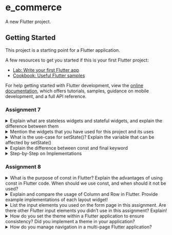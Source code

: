 # e_commerce

A new Flutter project.

## Getting Started

This project is a starting point for a Flutter application.

A few resources to get you started if this is your first Flutter project:

- [Lab: Write your first Flutter app](https://docs.flutter.dev/get-started/codelab)
- [Cookbook: Useful Flutter samples](https://docs.flutter.dev/cookbook)

For help getting started with Flutter development, view the
[online documentation](https://docs.flutter.dev/), which offers tutorials,
samples, guidance on mobile development, and a full API reference.

### Assignment 7
<details>
  <summary>Explain what are stateless widgets and stateful widgets, and explain the difference between them</summary>
  
  ---> Stateless widgets are widgets that never changes. Examples of stateless widgets include Icon, IconButton, and Text. They are static and do not hold a mutable state (meaning they have no class properties that change over time). In the other hand, stateful widget can change when a user interacts with it. They are said to be dynamic, meaning they can change its appearance when an event is triggered by a user interaction or when it receives a data. Examples include InkWell, Form, and TextField.
</details>

<details>
  <summary>Mention the widgets that you have used for this project and its uses</summary>
---> We use Scaffold, which provides the basic strcuture of the page with the AppBar and body. It acts as a container for other widgets to create a consistent layout through out the app. Another widget we use is Appbar, which displays the header at the top of the screen and contains the title, styled with custom color and font. Some stateless widgets we use in this project are Text-used for displaying text on screen and Icon-displays a specific icon; can be customized for colors and size. One stateful widget we use in the project is InkWell, which provides a ripple effect when an button/icon is tapped. It triggers the SnackBar when tapped. SnackBar is also a widget that displays a temporary message at the bottom of the application. It is triggered when a button is pressed. ThemeData is a widget to define the theme of the app, controlling the colors and other visualizations of the application. 
</details>

<details>
  <summary>What is the use-case for setState()? Explain the variable that can be affected by setState()</summary>
  
---> ```setState()``` is used to update the UI to reflect changes in variables or modify the state variables based on user interaction. It is used to update the user interface in response to changes in state variables. Variables that can be affected by ```setState()``` are only the ones that are within the  ```state``` class of ```Stateful``` widgets. 
  
</details>

<details>
  <summary>Explain the difference between const and final keyword</summary>
---> Const and final keywords behaves the same way, but const makes the variable constant from compile-time only while final keyword is used to hardcode the values of the variable and cannot be altered in future. Final is useed when a variable doesn't need to be reassigned but can be calculated at runtime. Const are used for variables which have known values. 
</details>

<details>
  <summary>Step-by-Step on Implementations</summary>
<br/>

Preparation:
---
- Create a new Flutter project with the name e_commerce, then enter the project directory
  ```
  flutter create e_commerce
  cd e_commerce
  ```
- To run the project:
  ```
  flutter run
  ```
---
1. Create a new file name ```menu.dart``` in the ```e_commerce/lib``` directory. On the first line of the file, add the follwing code:
```
import 'package:flutter/material.dart';
```

2. From the ```main.dart``` file, cut the lines from line 39 to the end that contains the two classes below, and paste it to the file ```menu.dart``` created just prior to. 
```
class MyHomePage ... {
    ...
}

class _MyHomePageState ... {
    ...
}
```

3. Add the following code at the beginning of the file in ```main.dart```
```
import 'package:e_commerce/menu.dart';
```

#### Create a Card with NPM, Name, and Class
4. To create a card with NPM, Name, and Class in Flutter, it is essential to declare three variables of type strings containing the NPM, name and class in the ```class MyHomePage``` in the ```menu.dart``` file as shown below:
```
class MyHomePage extends StatelessWidget {
    final String npm = '2306199743'; // NPM
    final String name = 'Min Kim'; // Name
    final String className = 'KKI'; // Class
    ...
}
```

5. After declaring the three variables, create a new class name ```InfoCard``` in the ```menu.dart``` file to create a simple card that displays the NPM, name, and class information.
```
...
class InfoCard extends StatelessWidget {
  // Card information that displays the title and content.

  final String title;  // Card title.
  final String content;  // Card content.

  const InfoCard({super.key, required this.title, required this.content});

  @override
  Widget build(BuildContext context) {
    return Card(
      // Create a card box with a shadow.
      elevation: 2.0,
      child: Container(
        // Set the size and spacing within the card.
        width: MediaQuery.of(context).size.width / 3.5, // Adjust with the width of the device used.
        padding: const EdgeInsets.all(16.0),
        // Place the title and content vertically.
        child: Column(
          children: [
            Text(
              title,
              style: const TextStyle(fontWeight: FontWeight.bold),
            ),
            const SizedBox(height: 8.0),
            Text(content),
          ],
        ),
      ),
    );
  }
}
```

#### Create a Button Card with Icon
6. Create a new class named ```ItemHomepage``` that contains the attributes of the card. On the ```menu.dart``` file, put the code snippet given below outside of the ```MyHomePage``` and ```InfoCard``` class. Then create a list of ```ItemHomepage``` that contains the buttons you want to add to the ```MyHomePage``` class.
```
...
 class ItemHomepage {
     final String name;
     final IconData icon;

     ItemHomepage(this.name, this.icon);
 }
 ...
```
```
class MyHomePage extends StatelessWidget {  
     ...
     final List<ItemHomepage> items = [
         ItemHomepage("View Product List", Icons.mood),
         ItemHomepage("Add Product", Icons.add),
         ItemHomepage("Logout", Icons.logout),
     ];
     ...
 }
```

7. After adding the buttons, create a ```ItemCard``` class to display the button on the home page of the application. When The button is pressed, it will display a snackbar message "You have pressed the [button name] button.".
```
...
class ItemCard extends StatelessWidget {
  // Display the card with an icon and name.

  final ItemHomepage item; 
  
  const ItemCard(this.item, {super.key}); 

  @override
  Widget build(BuildContext context) {
    return Material(
      // Specify the background color of the application theme.
      color: Theme.of(context).colorScheme.secondary,
      // Round the card border.
      borderRadius: BorderRadius.circular(12),
      
      child: InkWell(
        // Action when the card is pressed.
        onTap: () {
          // Display the SnackBar message when the card is pressed.
          ScaffoldMessenger.of(context)
            ..hideCurrentSnackBar()
            ..showSnackBar(
              SnackBar(content: Text("You have pressed the ${item.name} button!"))
            );
        },
        // Container to store the Icon and Text
        child: Container(
          padding: const EdgeInsets.all(8),
          child: Center(
            child: Column(
              // Place the Icon and Text in the center of the card.
              mainAxisAlignment: MainAxisAlignment.center,
              children: [
                Icon(
                  item.icon,
                  color: Colors.white,
                  size: 30.0,
                ),
                const Padding(padding: EdgeInsets.all(3)),
                Text(
                  item.name,
                  textAlign: TextAlign.center,
                  style: const TextStyle(color: Colors.white),
                ),
              ],
            ),
          ),
        ),
      ),
    );
  }
}
...
```

8. Next, to integrate and display all the cards on the ```HomePage```, change the ```Widget build()``` section in ```MyHomePage``` class.
```
...
class MyHomePage extends StatelessWidget {
  ...  
  @override
  Widget build(BuildContext context) {
    // Scaffold provides the basic structure of the page with the AppBar and body.
    return Scaffold(
      // AppBar is the top part of the page that displays the title.
      appBar: AppBar(
        // The title of the application with white text and bold font.
        title: const Text(
          'Study Together With Notes',
          style: TextStyle(
            color: Colors.white,
            fontWeight: FontWeight.bold,
          ),
        ),
        // The background color of the AppBar is obtained from the application theme color scheme.
        backgroundColor: Theme.of(context).colorScheme.primary,
      ),
      // Body of the page with paddings around it.
      body: Padding(
        padding: const EdgeInsets.all(16.0),
        // Place the widget vertically in a column.
        child: Column(
          crossAxisAlignment: CrossAxisAlignment.center,
          children: [
            // Row to display 3 InfoCard horizontally.
            Row(
              mainAxisAlignment: MainAxisAlignment.spaceEvenly,
              children: [
                InfoCard(title: 'NPM', content: npm),
                InfoCard(title: 'Name', content: name),
                InfoCard(title: 'Class', content: className),
              ],
            ),

            // Give a vertical space of 16 units.
            const SizedBox(height: 16.0),

            // Place the following widget in the center of the page.
            Center(
              child: Column(
                // Place the text and grid item vertically.

                children: [
                  // Display the welcome message with bold font and size 18.
                  const Padding(
                    padding: EdgeInsets.only(top: 16.0),
                    child: Text(
                      'Welcome to Study Together with Notes',
                      style: TextStyle(
                        fontWeight: FontWeight.bold,
                        fontSize: 18.0,
                      ),
                    ),
                  ),

                  // Grid to display ItemCard in a 3 column grid.
                  GridView.count(
                    primary: true,
                    padding: const EdgeInsets.all(20),
                    crossAxisSpacing: 10,
                    mainAxisSpacing: 10,
                    crossAxisCount: 3,
                    // To ensure that the grid fits its height.
                    shrinkWrap: true,

                    // Display ItemCard for each item in the items list.
                    children: items.map((ItemHomepage item) {
                      return ItemCard(item);
                    }).toList(),
                  ),
                ],
              ),
            ),
          ],
        ),
      ),
    );
  }
}
...
```

9. To implement different colors for each buttons (```View Product List```, ```Add Product```, ```Logout```), add a ```color``` property to ```ItemHomepage``` class to represent each item's unique color. Then, in ```ItemCard``` widget, add a line of code to assign ```item.color``` for the background color. Next, in ```MyHomePage``` items list, add unique colors to each item so that each buttons have different colors.
```
class ItemHomepage {
...
final Color color; 
...

```
```
class ItemCard extends StatelessWidget {
...
  @override
    Widget build(BuildContext context) {
      return Material(
        color: item.color,
...
```
```
class MyHomePage extends StatelessWidget {
...
  final List<ItemHomepage> items = [
      ItemHomepage("View Product List", Icons.mood, Colors.teal),
      ItemHomepage("Add Product", Icons.add, Colors.green),
      ItemHomepage("Logout", Icons.logout, Colors.deepOrange),
    ];
...
```
</details>

### Assignment 8

<details>
  <summary>What is the purpose of const in Flutter? Explain the advantages of using const in Flutter code. When should we use const, and when should it not be used?</summary>

  ##### The use of ```const``` keyword is to serve as an indicator that tells the compiler that "for this variable, it will never change, so create one copy of it and wherever it's mentioned, reference back to the copy." Using ```const``` in Flutter can enhance the application's performance and efficiency - it results in faster, smoother, and more memory-efficient apps since it allows Flutter to reuse the existing object instead of creating a new one. Employing ```const``` shines in immutable data objects, pre-defined values, and optimizing widget trees. It is best to avoid const, if an object's data needs to be modified after creation or object's fetched data is from an external source.
</details>

<details>
  <summary>Explain and compare the usage of Column and Row in Flutter. Provide example implementations of each layout widget!</summary>

  ##### Column widget is used to arrange widgets vertically and Row widget is used to arrange widgets horizontally. Column widget arranges its children vertically, so is often used to stack widgets from top to bottom, such as text labels, buttons, or images in a single column. Row widget arranges its children horizontally and is used to display widgets side by side, such as text or buttons in a single row.
```
// Example of Column Implementation
... 
  child: Column(
    // Place the Icon and Text in the center of the card.
    mainAxisAlignment: MainAxisAlignment.center,
      children: [
        Icon(
        item.icon,
        color: Colors.white,
        size: 30.0,
        ),
        const Padding(padding: EdgeInsets.all(3)),
        Text(
          item.name,
          textAlign: TextAlign.center,
          style: const TextStyle(color: Colors.white),
        ),
      ],
    ),
...
```
```
// Example of Row Implementation
...
  children: [
    // Row to display 3 InfoCard horizontally.
    Row(
      mainAxisAlignment: MainAxisAlignment.spaceEvenly,
      children: [
        InfoCard(title: 'NPM', content: npm),
        InfoCard(title: 'Name', content: name),
        InfoCard(title: 'Class', content: className),
      ],
    ),
... 
```
</details>

<details>
  <summary>List the input elements you used on the form page in this assignment. Are there other Flutter input elements you didn’t use in this assignment? Explain!</summary>

  ##### Input elements that are used are ```TextFormField``` for text inputs in fields such as name, subject, description, and price, and ```ElevatedButton``` used as a submit button to save the form data. Some other Flutter input elements that aren't used in the form are: checkbox (used for binary choices), Switch (used for toggles) and Radio (allows users to select one optino from multiple choices).
</details>

<details>
  <summary>How do you set the theme within a Flutter application to ensure consistency? Did you implement a theme in your application?</summary>

  ##### It is possible to set the theme by defining the theme in ```MaterialApp``` by adding the ```theme``` property to ```MaterialApp```, or use theme in widgets to ensure consistency by referencing ```Theme.of(context)```. In my application, it uses both.
```
theme: ThemeData(
  colorScheme: ColorScheme.fromSwatch(
    primarySwatch: Colors.teal,
  ).copyWith(secondary: Colors.teal[200]),
),
```
```
decoration: BoxDecoration(
  color: Theme.of(context).colorScheme.primary,
),
```
</details>

<details>
  <summary>How do you manage navigation in a multi-page Flutter application?</summary>

  ##### Navigation is managed using Flutter's ```Navigation```, which allows you to push and pop routes (screens) onto and off of the navigation stack. Routes are often defined by ```MaterialPageRoute``` or by name routes. 
```
ListTile(
  leading: const Icon(Icons.home_outlined),
  title: const Text('Home Page'),
  // Redirection part to MyHomePage
  onTap: () {
    Navigator.pushReplacement(
      context,
      MaterialPageRoute(
        builder: (context) => MyHomePage(),
      ));
    },
),
```

</details>



